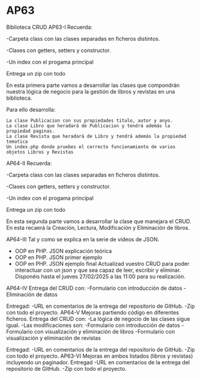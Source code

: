 # AP63
Biblioteca CRUD
AP63-I
Recuerda:

-Carpeta class con las clases separadas en ficheros distintos.

-Clases con getters, setters y constructor.

-Un index con el progama principal

Entrega un zip con todo

En esta primera parte vamos a desarrollar las clases que compondrán nuestra lógica de negocio para la gestión de libros y revistas en una biblioteca.

Para ello desarrolla:

    La clase Publicacion con sus propiedades titulo, autor y anyo.
    La clase Libro que heradará de Publicacion y tendrá además la propiedad paginas.
    La clase Revista que heradará de Libro y tendrá además la propiedad tematica
    Un index.php donde pruebes el correcto funcionamiento de varios objetos Libros y Revistas


  AP64-II
  Recuerda:

-Carpeta class con las clases separadas en ficheros distintos.

-Clases con getters, setters y constructor.

-Un index con el progama principal

Entrega un zip con todo

En esta segunda parte vamos a desarrollar la clase que manejara el CRUD. En esta recaerá la Creación, Lectura, Modificación y Eliminación de libros.

AP64-III
Tal y como se explica en la serie de vídeos de JSON.
- OOP en PHP. JSON explicación teórica
- OOP en PHP. JSON primer ejemplo
- OOP en PHP. JSON ejemplo final
Actualizad vuestro CRUD para poder interactuar con un json y que sea capaz de leer, escribir y eliminar.
Disponéis hasta el jueves 27/02/2025 a las 11:00 para su realización.

AP64-IV
Entrega del CRUD con:
-Formulario con introducción de datos
-Eliminación de datos

Entregad:
-URL en comentarios de la entrega del repositorio de GitHub.
-Zip con todo el proyecto.
AP64-V
Mejoras partiendo código en diferentes ficheros.
Entrega del CRUD con:
-La lógica de negocio de las clases sigue igual.
-Las modificaciones son:
-Formulario con introducción de datos
-Formulario con visualización y eliminación de libros
-Formulario con visualización y eliminación de revistas

Entregad:
-URL en comentarios de la entrega del repositorio de GitHub.
-Zip con todo el proyecto.
AP63-VI
Mejoras en ambos listados (libros y revistas) incluyendo un paginador.
Entregad
-URL en comentarios de la entrega del repositorio de GitHub.
-Zip con todo el proyecto.
